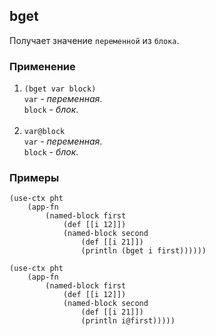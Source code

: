 ## bget
Получает значение `переменной` из `блока`.

### Применение

1. `(bget var block)`<br>
`var` - _переменная_.<br>
`block` - _блок_.<br><br>
2. `var@block`<br>
`var` - _переменная_.<br>
`block` - _блок_.

### Примеры


```pihta
(use-ctx pht
    (app-fn
        (named-block first
            (def [[i 12]])
            (named-block second
                (def [[i 21]])
                (println (bget i first))))))
```

```pihta
(use-ctx pht
    (app-fn
        (named-block first
            (def [[i 12]])
            (named-block second
                (def [[i 21]])
                (println i@first)))))
```